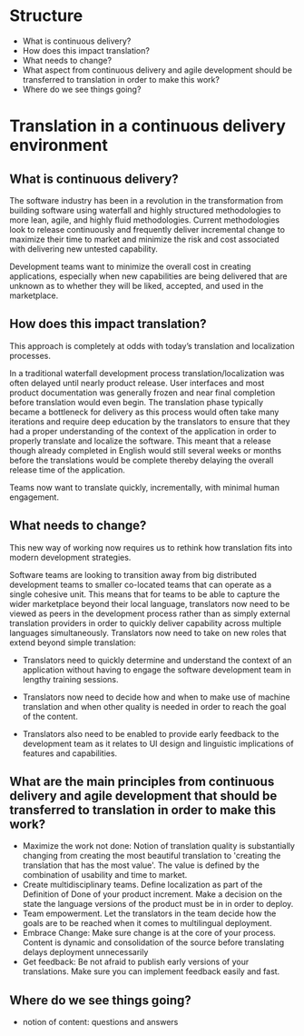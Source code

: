 # Structure
* What is continuous delivery?
* How does this impact translation? 
* What needs to change?
* What aspect from continuous delivery and agile development should be transferred to translation in order to make this work?
* Where do we see things going?


# Translation in a continuous delivery environment

## What is continuous delivery?

The software industry has been in a revolution in the transformation from building software using waterfall and highly structured methodologies to more lean, agile, and highly fluid methodologies. Current methodologies look to release continuously and frequently deliver incremental change to maximize their time to market and minimize the risk and cost associated with delivering new untested capability. 

Development teams want to minimize the overall cost in creating applications, especially when new capabilities are being delivered that are unknown as to whether they will be liked, accepted, and used in the marketplace. 

## How does this impact translation?

This approach is completely at odds with today’s translation and localization processes.

In a traditional waterfall development process translation/localization was often delayed until nearly product release. User interfaces and most product documentation was generally frozen and near final completion before translation would even begin. The translation phase typically became a bottleneck for delivery as this process would often take many iterations and require deep education by the translators to ensure that they had a proper understanding of the context of the application in order to properly translate and localize the software. This meant that a release though already completed in English would still several weeks or months before the translations would be complete thereby delaying the overall release time of the application. 
 
Teams now want to translate quickly, incrementally, with minimal human engagement. 


## What needs to change?

This new way of working now requires us to rethink how translation fits into modern development strategies. 

Software teams are looking to transition away from big distributed development teams to smaller co-located teams that can operate as a single cohesive unit. This means that for teams to be able to capture the wider marketplace beyond their local language, translators now need to be viewed as peers in the development process rather than as simply external translation providers in order to quickly deliver capability across multiple languages simultaneously. Translators now need to take on new roles that extend beyond simple translation:

* Translators need to quickly determine and understand the context of an application without having to engage the software development team in lengthy training sessions. 

* Translators now need to decide how and when to make use of machine translation and when other quality is needed in order to reach the goal of the content. 

* Translators also need to be enabled to provide early feedback to the development team as it relates to UI design and linguistic implications of features and capabilities.


## What are the main principles from continuous delivery and agile development that should be transferred to translation in order to make this work?


* Maximize the work not done: Notion of translation quality is substantially changing from creating the most beautiful translation to 'creating the translation that has the most value'. The value is defined by the combination of usability and time to market. 
* Create multidisciplinary teams. Define localization as part of the Definition of Done of your product increment. Make a decision on the state the language versions of the product must be in in order to deploy.
* Team empowerment. Let the translators in the team decide how the goals are to be reached when it comes to multilingual deployment.
* Embrace Change: Make sure change is at the core of your process. Content is dynamic and consolidation of the source before translating delays deployment unnecessarily
* Get feedback: Be not afraid to publish early versions of your translations. Make sure you can implement feedback easily and fast.

## Where do we see things going?

* notion of content: questions and answers
 
